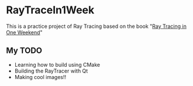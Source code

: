 # RayTraceIn1Week

This is a practice project of Ray Tracing based on the book "[Ray Tracing in One Weekend](https://github.com/RayTracing/InOneWeekend)"

## My TODO

* Learning how to build using CMake
* Building the RayTracer with Qt
* Making cool images!!
